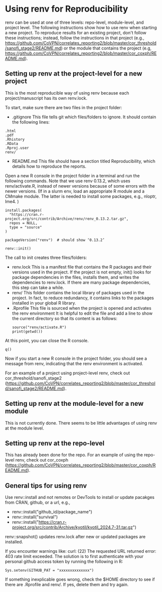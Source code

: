 # Using renv for Reproducibility

renv can be used at one of three levels: repo-level, module-level, and project level. The following instructions show how to use renv when starting a new project. To reproduce results for an existing project, don't follow these instructions; instead, follow the instructions in that project (e.g., https://github.com/CoVPN/correlates_reporting2/blob/master/cor_threshold/sanofi_stage2/README.md) or the module that contains the project (e.g, https://github.com/CoVPN/correlates_reporting2/blob/master/cor_coxph/README.md). 

## Setting up renv at the project-level for a new project

This is the most reproducible way of using renv because each project/manuscript has its own renv.lock.

To start, make sure there are two files in the project folder:

- .gitignore  This file tells git which files/folders to ignore. It should contain the following lines:
```
.html
.pdf
.Rhistory
.RData
.Rproj.user
renv/
```
- README.md  This file should have a section titled Reproducibility, which details how to reproduce the reports.

Open a new R console in the project folder in a terminal and run the following commands. Note that we use renv 0.13.2, which uses renv/activate.R, instead of newer versions because of some errors with the newer versions. (If in a slurm env, load an appropriate R module and a CMmake module. The latter is needed to install some packages, e.g., nloptr, lme4.
)
```{r}
install.packages(
  "https://cran.r-project.org/src/contrib/Archive/renv/renv_0.13.2.tar.gz",
  repos = NULL,
  type = "source"
)

packageVersion("renv")  # should show ‘0.13.2’

renv::init()
```

The call to init creates three files/folders:

- renv.lock  This is a manifest file that contains the R packages and their versions used in the project. If the project is not empty, init() looks for package dependencies in the files, installs them, and writes the dependencies to renv.lock. If there are many package dependencies, this step can take a while.
- renv/  This folder contains the local library of packages used in the project. In fact, to reduce redundancy, it contains links to the packages installed in your global R library.
- .Rprofile  This file is sourced when the project is opened and activates the renv environment It is helpful to edit the file and add a line to show the current directory so that its content is as follows:
  ```{r}
  source("renv/activate.R")
  print(getwd())
  ```

At this point, you can close the R console.
```{r}
q()
```

Now if you start a new R console in the project folder, you should see a message from renv, indicating that the renv environment is activated.

For an example of a project using project-level renv, check out cor_threshold/sanofi_stage2 (https://github.com/CoVPN/correlates_reporting2/blob/master/cor_threshold/sanofi_stage2/README.md).

## Setting up renv at the module-level for a new module

This is not currently done. There seems to be little advantages of using renv at the module level.

## Setting up renv at the repo-level

This has already been done for the repo. For an example of using the repo-level renv, check out cor_coxph (https://github.com/CoVPN/correlates_reporting2/blob/master/cor_coxph/README.md).




## General tips for using renv

Use renv::install and not remotes or DevTools to install or update pacakges from CRAN, github, or a url, e.g.,
- renv::install("github_id/package_name")
- renv::install("survival")
- renv::install("https://cran.r-project.org/src/contrib/Archive/kyotil/kyotil_2024.7-31.tar.gz")

renv::snapshot() updates renv.lock after new or updated packages are installed.

If you encounter warnings like: curl: (22) The requested URL returned error: 403 rate limit exceeded. The solution is to first authenticate with your personal github access token by running the following in R:
```{r}
Sys.setenv(GITHUB_PAT = "xxxxxxxxxxxxxx")
```

If something inexplicable goes wrong, check the $HOME directory to see if there are .Rprofile and renv/. If yes, delete them and try again. 

